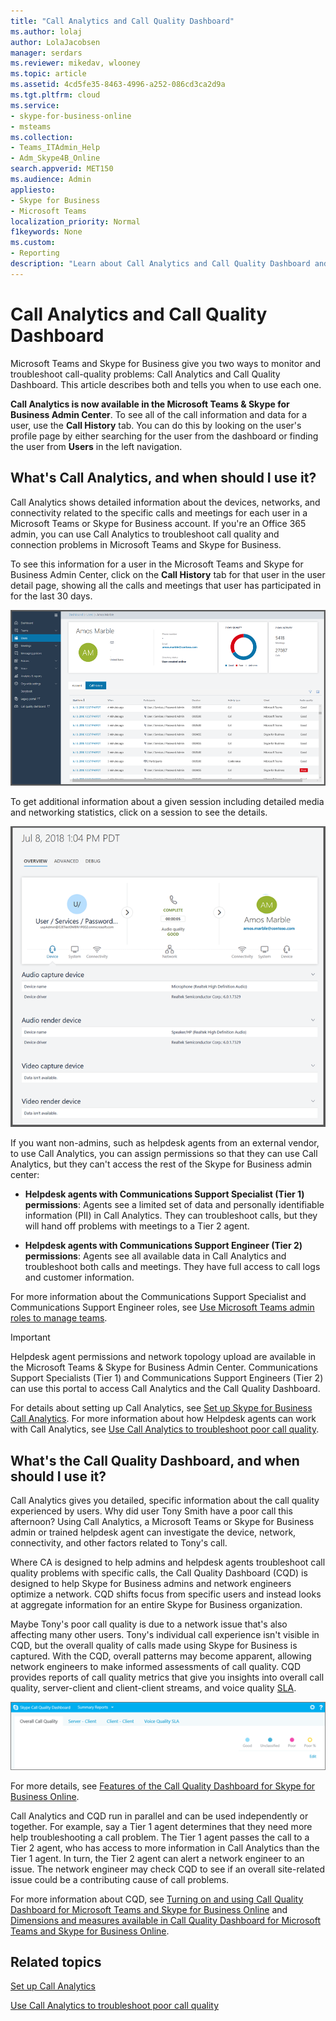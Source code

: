 ```yaml
---
title: "Call Analytics and Call Quality Dashboard"
ms.author: lolaj
author: LolaJacobsen
manager: serdars
ms.reviewer: mikedav, wlooney
ms.topic: article
ms.assetid: 4cd5fe35-8463-4996-a252-086cd3ca2d9a
ms.tgt.pltfrm: cloud
ms.service:  
- skype-for-business-online
- msteams
ms.collection:  
- Teams_ITAdmin_Help
- Adm_Skype4B_Online 
search.appverid: MET150
ms.audience: Admin
appliesto:
- Skype for Business 
- Microsoft Teams
localization_priority: Normal
f1keywords: None
ms.custom:
- Reporting
description: "Learn about Call Analytics and Call Quality Dashboard and when to use them to monitor and troubleshoot call-quality problems."
---
```


# Call Analytics and Call Quality Dashboard

Microsoft Teams and Skype for Business give you two ways to monitor and troubleshoot call-quality problems: Call Analytics and Call Quality Dashboard. This article describes both and tells you when to use each one.
  
**Call Analytics is now available in the Microsoft Teams & Skype for Business Admin Center**. To see all of the call information and data for a user, use the **Call History** tab. You can do this by looking on the user's profile page by either searching for the user from the dashboard or finding the user from **Users** in the left navigation.
  
## What's Call Analytics, and when should I use it?

Call Analytics shows detailed information about the devices, networks, and connectivity related to the specific calls and meetings for each user in a Microsoft Teams or Skype for Business account. If you're an Office 365 admin, you can use Call Analytics to troubleshoot call quality and connection problems in Microsoft Teams and Skype for Business.

To see this information for a user in the Microsoft Teams and Skype for Business Admin Center, click on the **Call History** tab for that user in the user detail page, showing all the calls and meetings that user has participated in for the last 30 days.

![Call analytics user data.](media/call-analytics-user-data.png)

To get additional information about a given session including detailed media and networking statistics, click on a session to see the details.

![Call analytics user session data.](media/call-analytics-user-data-session.png)

If you want non-admins, such as helpdesk agents from an external vendor, to use Call Analytics, you can assign permissions so that they can use Call Analytics, but they can't access the rest of the Skype for Business admin center: 
  
- **Helpdesk agents with Communications Support Specialist (Tier 1) permissions**: Agents see a limited set of data and personally identifiable information (PII) in Call Analytics. They can troubleshoot calls, but they will hand off problems with meetings to a Tier 2 agent.
    
- **Helpdesk agents with Communications Support Engineer (Tier 2) permissions**: Agents see all available data in Call Analytics and troubleshoot both calls and meetings. They have full access to call logs and customer information.

For more information about the Communications Support Specialist and Communications Support Engineer roles, see [Use Microsoft Teams admin roles to manage teams](using-admin-roles.md).

> [!IMPORTANT]
> Helpdesk agent permissions and network topology upload are available in the Microsoft Teams & Skype for Business Admin Center. Communications Support Specialists (Tier 1) and Communications Support Engineers (Tier 2) can use this portal to access Call Analytics and the Call Quality Dashboard.
    
For details about setting up Call Analytics, see [Set up Skype for Business Call Analytics](set-up-call-analytics.md). For more information about how Helpdesk agents can work with Call Analytics, see [Use Call Analytics to troubleshoot poor call quality](use-call-analytics-to-troubleshoot-poor-call-quality.md).
  
## What's the Call Quality Dashboard, and when should I use it?

Call Analytics gives you detailed, specific information about the call quality experienced by users. Why did user Tony Smith have a poor call this afternoon? Using Call Analytics, a Microsoft Teams or Skype for Business admin or trained helpdesk agent can investigate the device, network, connectivity, and other factors related to Tony's call.
  
Where CA is designed to help admins and helpdesk agents troubleshoot call quality problems with specific calls, the Call Quality Dashboard (CQD) is designed to help Skype for Business admins and network engineers optimize a network. CQD shifts focus from specific users and instead looks at aggregate information for an entire Skype for Business organization. 
  
Maybe Tony's poor call quality is due to a network issue that's also affecting many other users. Tony's individual call experience isn't visible in CQD, but the overall quality of calls made using Skype for Business is captured. With the CQD, overall patterns may become apparent, allowing network engineers to make informed assessments of call quality. CQD provides reports of call quality metrics that give you insights into overall call quality, server-client and client-client streams, and voice quality [SLA](https://go.microsoft.com/fwlink/p/?linkid=846252). 
  
![Screenshot of Call Quality Dashboard in the Skype for Business Admin Center. Tabs shown are Overall Call Quality, Server - Client, Client - Client, and View Quality SLA.](media/6eaccf99-8ee8-4f99-bdf2-ba1c72471cb9.png)
  
For more details, see [Features of the Call Quality Dashboard for Skype for Business Online](turning-on-and-using-call-quality-dashboard.md#BKMKFeaturesOfTheCQD).
  
Call Analytics and CQD run in parallel and can be used independently or together. For example, say a Tier 1 agent determines that they need more help troubleshooting a call problem. The Tier 1 agent passes the call to a Tier 2 agent, who has access to more information in Call Analytics than the Tier 1 agent. In turn, the Tier 2 agent can alert a network engineer to an issue. The network engineer may check CQD to see if an overall site-related issue could be a contributing cause of call problems.
  
For more information about CQD, see [Turning on and using Call Quality Dashboard for Microsoft Teams and Skype for Business Online](turning-on-and-using-call-quality-dashboard.md) and [Dimensions and measures available in Call Quality Dashboard for Microsoft Teams and Skype for Business Online](dimensions-and-measures-available-in-call-quality-dashboard.md).
  
## Related topics
[Set up Call Analytics](set-up-call-analytics.md)

[Use Call Analytics to troubleshoot poor call quality](use-call-analytics-to-troubleshoot-poor-call-quality.md)